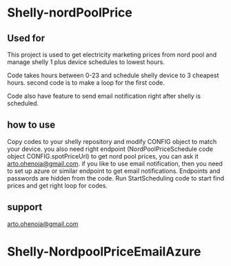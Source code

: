 # Shelly-nordPoolPrice

## Used for

This project is used to get electricity marketing prices from nord pool and manage shelly 1 plus device schedules to lowest hours.

Code takes hours between 0-23 and schedule shelly device to 3 cheapest hours. second code is to make a loop for the first code.

Code also have feature to send email notification right after shelly is scheduled. 


## how to use

Copy codes to your shelly repository and modify CONFIG object to match your device. you also need right endpoint (NordPoolPriceSchedule code object CONFIG.spotPriceUrl) to get nord pool prices, you can ask it arto.ohenoja@gmail.com. if you like to use email notification, then you need to set up azure or similar endpoint to get email notifications. Endpoints and passwords are hidden from the code. Run StartScheduling code to start find prices and get right loop for codes.

## support

arto.ohenoja@gmail.com
# Shelly-NordpoolPriceEmailAzure
